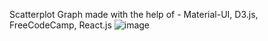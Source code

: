 Scatterplot Graph made with the help of - 
Material-UI, D3.js, FreeCodeCamp, React.js
![image](https://user-images.githubusercontent.com/48884865/109841026-a7e54780-7c6e-11eb-8045-8c05baa5f966.png)
